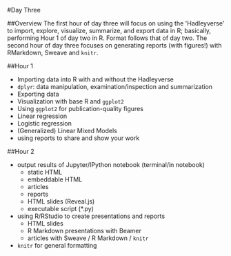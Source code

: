 #Day Three

##Overview
The first hour of day three will focus on using the 'Hadleyverse' to import, explore, visualize, summarize, and export data in R; basically, performing Hour 1 of day two in R. Format follows that of day two. The second hour of day three focuses on generating reports (with figures!) with RMarkdown, Sweave and `knitr`.

##Hour 1
- Importing data into R with and without the Hadleyverse  
- `dplyr`: data manipulation, examination/inspection and summarization  
- Exporting data  
- Visualization with base R and `ggplot2`  
- Using `ggplot2` for publication-quality figures  
- Linear regression  
- Logistic regression  
- (Generalized) Linear Mixed Models 
- using reports to share and show your work  

##Hour 2
- output results of Jupyter/IPython notebook (terminal/in notebook)  
    + static HTML  
    + embeddable HTML  
    + articles  
    + reports  
    + HTML slides (Reveal.js)  
    + executable  script (*.py)  
- using R/RStudio to create presentations and reports  
    + HTML slides  
    + R Markdown presentations with Beamer  
    + articles with Sweave / R Markdown / `knitr`  
- `knitr` for general formatting

